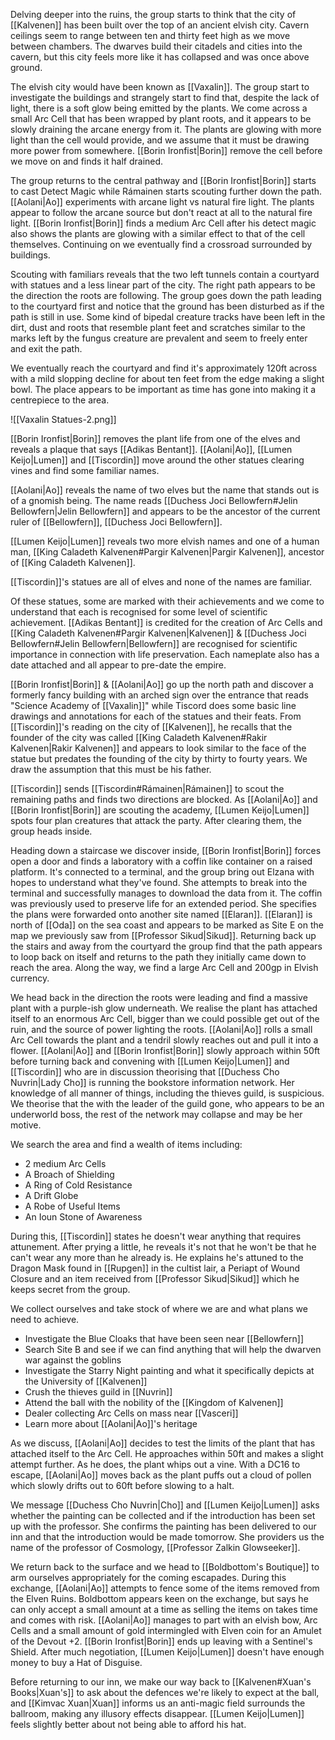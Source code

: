 Delving deeper into the ruins, the group starts to think that the city of [[Kalvenen]] has been built over the top of an ancient elvish city. Cavern ceilings seem to range between ten and thirty feet high as we move between chambers. The dwarves build their citadels and cities into the cavern, but this city feels more like it has collapsed and was once above ground.

The elvish city would have been known as [[Vaxalin]]. The group start to investigate the buildings and strangely start to find that, despite the lack of light, there is a soft glow being emitted by the plants. We come across a small Arc Cell that has been wrapped by plant roots, and it appears to be slowly draining the arcane energy from it. The plants are glowing with more light than the cell would provide, and we assume that it must be drawing more power from somewhere. [[Borin Ironfist|Borin]] remove the cell before we move on and finds it half drained.

The group returns to the central pathway and [[Borin Ironfist|Borin]] starts to cast Detect Magic while Rámainen starts scouting further down the path. [[Aolani|Ao]] experiments with arcane light vs natural fire light. The plants appear to follow the arcane source but don't react at all to the natural fire light. [[Borin Ironfist|Borin]] finds a medium Arc Cell after his detect magic also shows the plants are glowing with a similar effect to that of the cell themselves. Continuing on we eventually find a crossroad surrounded by buildings.

Scouting with familiars reveals that the two left tunnels contain a courtyard with statues and a less linear part of the city. The right path appears to be the direction the roots are following. The group goes down the path leading to the courtyard first and notice that the ground has been disturbed as if the path is still in use. Some kind of bipedal creature tracks have been left in the dirt, dust and roots that resemble plant feet and scratches similar to the marks left by the fungus creature are prevalent and seem to freely enter and exit the path.

We eventually reach the courtyard and find it's approximately 120ft across with a mild slopping decline for about ten feet from the edge making a slight bowl. The place appears to be important as time has gone into making it a centrepiece to the area.

![[Vaxalin Statues-2.png]]

[[Borin Ironfist|Borin]] removes the plant life from one of the elves and reveals a plaque that says [[Adikas Bentant]]. [[Aolani|Ao]], [[Lumen Keijo|Lumen]] and [[Tiscordin]] move around the other statues clearing vines and find some familiar names.

[[Aolani|Ao]] reveals the name of two elves but the name that stands out is of a gnomish being. The name reads [[Duchess Joci Bellowfern#Jelin Bellowfern|Jelin Bellowfern]] and appears to be the ancestor of the current ruler of [[Bellowfern]], [[Duchess Joci Bellowfern]].

[[Lumen Keijo|Lumen]] reveals two more elvish names and one of a human man, [[King Caladeth Kalvenen#Pargir Kalvenen|Pargir Kalvenen]], ancestor of [[King Caladeth Kalvenen]].

[[Tiscordin]]'s statues are all of elves and none of the names are familiar.

Of these statues, some are marked with their achievements and we come to understand that each is recognised for some level of scientific achievement. [[Adikas Bentant]] is credited for the creation of Arc Cells and [[King Caladeth Kalvenen#Pargir Kalvenen|Kalvenen]] & [[Duchess Joci Bellowfern#Jelin Bellowfern|Bellowfern]] are recognised for scientific importance in connection with life preservation. Each nameplate also has a date attached and all appear to pre-date the empire.

[[Borin Ironfist|Borin]] & [[Aolani|Ao]] go up the north path and discover a formerly fancy building with an arched sign over the entrance that reads "Science Academy of [[Vaxalin]]" while Tiscord does some basic line drawings and annotations for each of the statues and their feats. From [[Tiscordin]]'s reading on the city of [[Kalvenen]], he recalls that the founder of the city was called [[King Caladeth Kalvenen#Rakir Kalvenen|Rakir Kalvenen]] and appears to look similar to the face of the statue but predates the founding of the city by thirty to fourty years. We draw the assumption that this must be his father.

[[Tiscordin]] sends [[Tiscordin#Rámainen|Rámainen]] to scout the remaining paths and finds two directions are blocked. As [[Aolani|Ao]] and [[Borin Ironfist|Borin]] are scouting the academy, [[Lumen Keijo|Lumen]] spots four plan creatures that attack the party. After clearing them, the group heads inside.

Heading down a staircase we discover inside, [[Borin Ironfist|Borin]] forces open a door and finds a laboratory with a coffin like container on a raised platform. It's connected to a terminal, and the group bring out Elzana with hopes to understand what they've found. She attempts to break into the terminal and successfully manages to download the data from it. The coffin was previously used to preserve life for an extended period. She specifies the plans were forwarded onto another site named [[Elaran]]. [[Elaran]] is north of [[Oda]] on the sea coast and appears to be marked as Site E on the map we previously saw from [[Professor Sikud|Sikud]]. Returning back up the stairs and away from the courtyard the group find that the path appears to loop back on itself and returns to the path they initially came down to reach the area. Along the way, we find a large Arc Cell and 200gp in Elvish currency.

We head back in the direction the roots were leading and find a massive plant with a purple-ish glow underneath. We realise the plant has attached itself to an enormous Arc Cell, bigger than we could possible get out of the ruin, and the source of power lighting the roots. [[Aolani|Ao]] rolls a small Arc Cell towards the plant and a tendril slowly reaches out and pull it into a flower. [[Aolani|Ao]] and [[Borin Ironfist|Borin]] slowly approach within 50ft before turning back and convening with [[Lumen Keijo|Lumen]] and [[Tiscordin]] who are in discussion theorising that [[Duchess Cho Nuvrin|Lady Cho]] is running the bookstore information network. Her knowledge of all manner of things, including the thieves guild, is suspicious. We theorise that the with the leader of the guild gone, who appears to be an underworld boss, the rest of the network may collapse and may be her motive.

We search the area and find a wealth of items including:
- 2 medium Arc Cells
- A Broach of Shielding
- A Ring of Cold Resistance
- A Drift Globe
- A Robe of Useful Items
- An Ioun Stone of Awareness

During this, [[Tiscordin]] states he doesn't wear anything that requires attunement. After prying a little, he reveals it's not that he won't be that he can't wear any more than he already is. He explains he's attuned to the Dragon Mask found in [[Rupgen]] in the cultist lair, a Periapt of Wound Closure and an item received from [[Professor Sikud|Sikud]] which he keeps secret from the group.

We collect ourselves and take stock of where we are and what plans we need to achieve.
- Investigate the Blue Cloaks that have been seen near [[Bellowfern]]
- Search Site B and see if we can find anything that will help the dwarven war against the goblins
- Investigate the Starry Night painting and what it specifically depicts at the University of [[Kalvenen]]
- Crush the thieves guild in [[Nuvrin]]
- Attend the ball with the nobility of the [[Kingdom of Kalvenen]]
- Dealer collecting Arc Cells on mass near [[Vasceri]]
- Learn more about [[Aolani|Ao]]'s heritage

As we discuss, [[Aolani|Ao]] decides to test the limits of the plant that has attached itself to the Arc Cell. He approaches within 50ft and makes a slight attempt further. As he does, the plant whips out a vine. With a DC16 to escape, [[Aolani|Ao]] moves back as the plant puffs out a cloud of pollen which slowly drifts out to 60ft before slowing to a halt.

We message [[Duchess Cho Nuvrin|Cho]] and [[Lumen Keijo|Lumen]] asks whether the painting can be collected and if the introduction has been set up with the professor. She confirms the painting has been delivered to our inn and that the introduction would be made tomorrow. She providers us the name of the professor of Cosmology, [[Professor Zalkin Glowseeker]].

We return back to the surface and we head to [[Boldbottom's Boutique]] to arm ourselves appropriately for the coming escapades. During this exchange, [[Aolani|Ao]] attempts to fence some of the items removed from the Elven Ruins. Boldbottom appears keen on the exchange, but says he can only accept a small amount at a time as selling the items on takes time and comes with risk. [[Aolani|Ao]] manages to part with an elvish bow, Arc Cells and a small amount of gold intermingled with Elven coin for an Amulet of the Devout +2. [[Borin Ironfist|Borin]] ends up leaving with a Sentinel's Shield. After much negotiation, [[Lumen Keijo|Lumen]] doesn't have enough money to buy a Hat of Disguise.

Before returning to our inn, we make our way back to [[Kalvenen#Xuan's Books|Xuan's]] to ask about the defences we're likely to expect at the ball, and [[Kimvac Xuan|Xuan]] informs us an anti-magic field surrounds the ballroom, making any illusory effects disappear. [[Lumen Keijo|Lumen]] feels slightly better about not being able to afford his hat.